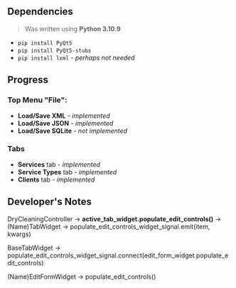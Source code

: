## Dependencies

> Was written using __Python 3.10.9__

- `pip install PyQt5`
- `pip install PyQt5-stubs`
- `pip install lxml` - _perhaps not needed_

## Progress

### Top Menu "File":
- __Load/Save XML__ - _implemented_
- __Load/Save JSON__ - _implemented_
- __Load/Save SQLite__ - _not implemented_

### Tabs
- __Services__ tab - _implemented_
- __Service Types__ tab - _implemented_
- __Clients__ tab - _implemented_

## Developer's Notes
DryCleaningController -> __active_tab_widget.populate_edit_controls()__ -> (Name)TabWidget -> populate_edit_controls_widget_signal.emit(item, kwargs)

BaseTabWidget -> populate_edit_controls_widget_signal.connect(edit_form_widget.populate_edit_controls)

(Name)EditFormWidget -> populate_edit_controls()